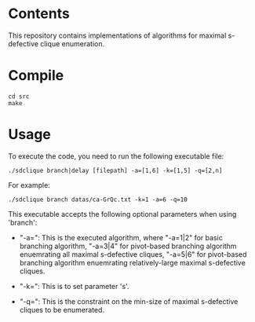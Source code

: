 # Contents
This repository contains implementations of algorithms for maximal s-defective clique enumeration.

# Compile

```
cd src
make
```

# Usage
To execute the code, you need to run the following executable file:

```
./sdclique branch|delay [filepath] -a=[1,6] -k=[1,5] -q=[2,n]
```
For example:
```
./sdclique branch datas/ca-GrQc.txt -k=1 -a=6 -q=10
```

This executable accepts the following optional parameters when using 'branch':
- "-a=": This is the executed algorithm, where "-a=1|2" for basic branching algorithm, "-a=3|4" for pivot-based branching algorithm enuemrating all maximal s-defective cliques, "-a=5|6" for pivot-based branching algorithm enuemrating relatively-large maximal s-defective cliques.

- "-k=": This is to set parameter 's'.

- "-q=": This is the constraint on the min-size of maximal s-defective cliques to be enumerated.
